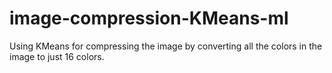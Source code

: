 # image-compression-KMeans-ml
Using KMeans for compressing the image by converting all the colors in the image to just 16 colors.
